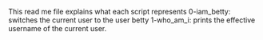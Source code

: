 This read me file explains what each script represents
0-iam_betty: switches the current user to the user betty
1-who_am_i: prints the effective username of the current user.

